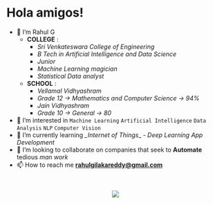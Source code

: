 # Hola amigos!

* 👋 I’m Rahul G 
  * **COLLEGE** : 
    * *_Sri Venkateswara College of Engineering_* 
    * *_B Tech in Artificial Intelligence and Data Science_*
    * *_Junior_*
    * *_Machine Learning magician_*
    * *_Statistical Data analyst_*
  * **SCHOOL** :
    * *_Vellamal Vidhyashram_* 
    * *_Grade 12 -> Mathematics and Computer Science -> 94%_* 
    * *_Jain Vidhyashram_*
    * *_Grade 10 -> General -> 80_*
* 👀 I’m interested in ```Machine Learning``` ```Artificial Intelligence``` ```Data Analysis``` ```NLP``` ```Computer Vision```
* 🌱 I’m currently learning *_Internet of Things*_ - *_Deep Learning_* *_App Development_*
* 💞️ I’m looking to collaborate on companies that seek to **Automate** tedious *_man work_*
* 📫 How to reach me **rahulgilakareddy@gmail.com**

<br />
<p align="center">
  <img src="https://github-readme-stats.vercel.app/api?username=Rahul040202&show_icons=true_color=fff&theme=algolia">
</p>



<!---
Rahul040202/Rahul040202 is a ✨ special ✨ repository because its `README.md` (this file) appears on your GitHub profile.
You can click the Preview link to take a look at your changes.
--->
